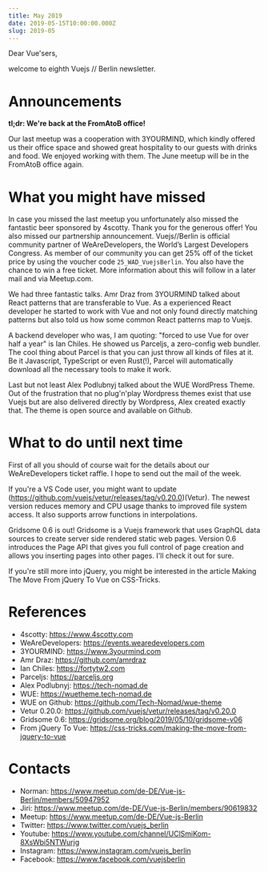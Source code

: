 ```yaml
---
title: May 2019
date: 2019-05-15T10:00:00.000Z
slug: 2019-05
---
```


Dear Vue'sers,

welcome to eighth Vuejs // Berlin newsletter.

# Announcements

**tl;dr: We're back at the FromAtoB office!**

Our last meetup was a cooperation with 3YOURMIND, which kindly offered us their office space and showed great hospitality to our guests with drinks and food. We enjoyed working with them. The June meetup will be in the FromAtoB office again.

# What you might have missed

In case you missed the last meetup you unfortunately also missed the fantastic beer sponsored by 4scotty. Thank you for the generous offer! You also missed our partnership announcement. Vuejs//Berlin is official community partner of WeAreDevelopers, the World’s Largest Developers Congress. As member of our community you can get 25% off of the ticket price by using the voucher code `25_WAD_VuejsBerlin`. You also have the chance to win a free ticket. More information about this will follow in a later mail and via Meetup.com.

We had three fantastic talks. Amr Draz from 3YOURMIND talked about React patterns that are transferable to Vue. As a experienced React developer he started to work with Vue and not only found directly matching patterns but also told us how some common React patterns map to Vuejs.

A backend developer who was, I am quoting: "forced to use Vue for over half a year" is Ian Chiles. He showed us Parceljs, a zero-config web bundler. The cool thing about Parcel is that you can just throw all kinds of files at it. Be it Javascript, TypeScript or even Rust(!), Parcel will automatically download all the necessary tools to make it work.

Last but not least Alex Podlubnyj talked about the WUE WordPress Theme. Out of the frustration that no plug'n'play Wordpress themes exist that use Vuejs but are also delivered directly by Wordpress, Alex created exactly that. The theme is open source and available on Github.

# What to do until next time

First of all you should of course wait for the details about our WeAreDevelopers ticket raffle. I hope to send out the mail of the week.

If you're a VS Code user, you might want to update (https://github.com/vuejs/vetur/releases/tag/v0.20.0)(Vetur). The newest version reduces memory and CPU usage thanks to improved file system access. It also supports arrow functions in interpolations.

Gridsome 0.6 is out! Gridsome is a Vuejs framework that uses GraphQL data sources to create server side rendered static web pages. Version 0.6 introduces the Page API that gives you full control of page creation and allows you inserting pages into other pages. I'll check it out for sure.

If you're still more into jQuery, you might be interested in the article Making The Move From jQuery To Vue on CSS-Tricks.

# References

 * 4scotty: https://www.4scotty.com
 * WeAreDevelopers: https://events.wearedevelopers.com
 * 3YOURMIND: https://www.3yourmind.com
 * Amr Draz: https://github.com/amrdraz
 * Ian Chiles: https://fortytw2.com
 * Parceljs: https://parceljs.org
 * Alex Podlubnyj: https://tech-nomad.de
 * WUE: https://wuetheme.tech-nomad.de
 * WUE on Github: https://github.com/Tech-Nomad/wue-theme
 * Vetur 0.20.0: https://github.com/vuejs/vetur/releases/tag/v0.20.0
 * Gridsome 0.6: https://gridsome.org/blog/2019/05/10/gridsome-v06
 * From jQuery To Vue: https://css-tricks.com/making-the-move-from-jquery-to-vue

# Contacts

 * Norman: https://www.meetup.com/de-DE/Vue-js-Berlin/members/50947952
 * Jiri: https://www.meetup.com/de-DE/Vue-js-Berlin/members/90619832
 * Meetup: https://www.meetup.com/de-DE/Vue-js-Berlin
 * Twitter: https://www.twitter.com/vuejs_berlin
 * Youtube: https://www.youtube.com/channel/UClSmiKom-8XsWbi5NTWurjg
 * Instagram: https://www.instagram.com/vuejs_berlin
 * Facebook: https://www.facebook.com/vuejsberlin
